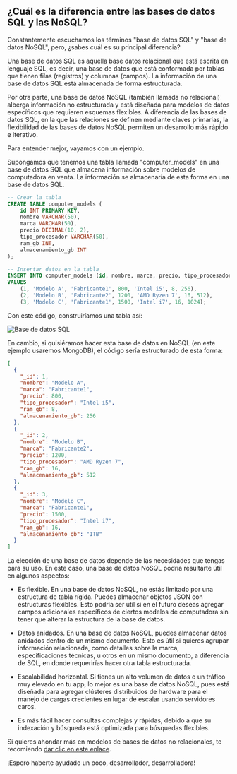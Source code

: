 ## ¿Cuál es la diferencia entre las bases de datos SQL y las NoSQL?

Constantemente escuchamos los términos "base de datos SQL" y "base de datos NoSQL", pero, ¿sabes cuál es su principal diferencia?

Una base de datos SQL es aquella base datos relacional que está escrita en lenguaje SQL, es decir, una base de datos que está conformada por tablas que tienen filas (registros) y columnas (campos). La información de una base de datos SQL está almacenada de forma estructurada. 

Por otra parte, una base de datos NoSQL (también llamada no relacional) alberga información no estructurada y está diseñada para modelos de datos específicos que requieren esquemas flexibles. A diferencia de las bases de datos SQL, en la que las relaciones se definen mediante claves primarias, la flexibilidad de las bases de datos NoSQL permiten un desarrollo más rápido e iterativo. 

Para entender mejor, vayamos con un ejemplo.

Supongamos que tenemos una tabla llamada "computer_models" en una base de datos SQL que almacena información sobre modelos de computadora en venta. La información se almacenaría de esta forma en una base de datos SQL. 

```sql
-- Crear la tabla
CREATE TABLE computer_models (
    id INT PRIMARY KEY,
    nombre VARCHAR(50),
    marca VARCHAR(50),
    precio DECIMAL(10, 2),
    tipo_procesador VARCHAR(50),
    ram_gb INT,
    almacenamiento_gb INT
);

-- Insertar datos en la tabla
INSERT INTO computer_models (id, nombre, marca, precio, tipo_procesador, ram_gb, almacenamiento_gb)
VALUES
    (1, 'Modelo A', 'Fabricante1', 800, 'Intel i5', 8, 256),
    (2, 'Modelo B', 'Fabricante2', 1200, 'AMD Ryzen 7', 16, 512),
    (3, 'Modelo C', 'Fabricante1', 1500, 'Intel i7', 16, 1024);
```

Con este código, construiríamos una tabla así:

![Base de datos SQL](https://i.ibb.co/1fxDMMv/base-sql.png)

En cambio, si quisiéramos hacer esta base de datos en NoSQL (en este ejemplo usaremos MongoDB), el código sería estructurado de esta forma:

```json
[
  {
    "_id": 1,
    "nombre": "Modelo A",
    "marca": "Fabricante1",
    "precio": 800,
    "tipo_procesador": "Intel i5",
    "ram_gb": 8,
    "almacenamiento_gb": 256
  },
  {
    "_id": 2,
    "nombre": "Modelo B",
    "marca": "Fabricante2",
    "precio": 1200,
    "tipo_procesador": "AMD Ryzen 7",
    "ram_gb": 16,
    "almacenamiento_gb": 512
  },
  {
    "_id": 3,
    "nombre": "Modelo C",
    "marca": "Fabricante1",
    "precio": 1500,
    "tipo_procesador": "Intel i7",
    "ram_gb": 16,
    "almacenamiento_gb": "1TB"
  }
]
```

La elección de una base de datos depende de las necesidades que tengas para su uso. En este caso, una base de datos NoSQL podría resultarte útil en algunos aspectos:

- Es flexible. En una base de datos NoSQL, no estás limitado por una estructura de tabla rígida. Puedes almacenar objetos JSON con estructuras flexibles. Esto podría ser útil si en el futuro deseas agregar campos adicionales específicos de ciertos modelos de computadora sin tener que alterar la estructura de la base de datos.
  
- Datos anidados. En una base de datos NoSQL, puedes almacenar datos anidados dentro de un mismo documento. Esto es útil si quieres agrupar información relacionada, como detalles sobre la marca, especificaciones técnicas, u otros en un mismo documento, a diferencia de SQL, en donde requerirías hacer otra tabla estructurada.
  
- Escalabilidad horizontal. Si tienes un alto volumen de datos o un tráfico muy elevado en tu app, lo mejor es una base de datos NoSQL, pues está diseñada para agregar clústeres distribuidos de hardware para el manejo de cargas crecientes en lugar de escalar usando servidores caros.
  
- Es más fácil hacer consultas complejas y rápidas, debido a que su indexación y búsqueda está optimizada para búsquedas flexibles.

Si quieres ahondar más en modelos de bases de datos no relacionales, te recomiendo [dar clic en este enlace](https://aws.amazon.com/es/nosql/). 

¡Espero haberte ayudado un poco, desarrollador, desarrolladora!




